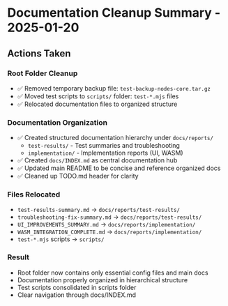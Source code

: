# Documentation Cleanup Summary - 2025-01-20

## Actions Taken

### Root Folder Cleanup
- ✅ Removed temporary backup file: `test-backup-nodes-core.tar.gz`
- ✅ Moved test scripts to `scripts/` folder: `test-*.mjs` files
- ✅ Relocated documentation files to organized structure

### Documentation Organization
- ✅ Created structured documentation hierarchy under `docs/reports/`
  - `test-results/` - Test summaries and troubleshooting
  - `implementation/` - Implementation reports (UI, WASM)
- ✅ Created `docs/INDEX.md` as central documentation hub
- ✅ Updated main README to be concise and reference organized docs
- ✅ Cleaned up TODO.md header for clarity

### Files Relocated
- `test-results-summary.md` → `docs/reports/test-results/`
- `troubleshooting-fix-summary.md` → `docs/reports/test-results/`
- `UI_IMPROVEMENTS_SUMMARY.md` → `docs/reports/implementation/`
- `WASM_INTEGRATION_COMPLETE.md` → `docs/reports/implementation/`
- `test-*.mjs` scripts → `scripts/`

### Result
- Root folder now contains only essential config files and main docs
- Documentation properly organized in hierarchical structure
- Test scripts consolidated in scripts folder
- Clear navigation through docs/INDEX.md